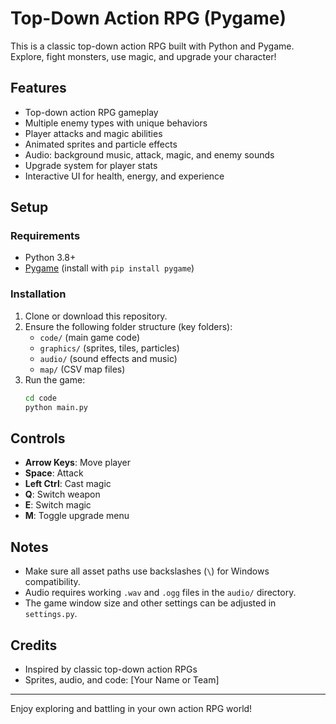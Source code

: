# Top-Down Action RPG (Pygame)

This is a classic top-down action RPG built with Python and Pygame. Explore, fight monsters, use magic, and upgrade your character!

## Features
- Top-down action RPG gameplay
- Multiple enemy types with unique behaviors
- Player attacks and magic abilities
- Animated sprites and particle effects
- Audio: background music, attack, magic, and enemy sounds
- Upgrade system for player stats
- Interactive UI for health, energy, and experience

## Setup

### Requirements
- Python 3.8+
- [Pygame](https://www.pygame.org/) (install with `pip install pygame`)

### Installation
1. Clone or download this repository.
2. Ensure the following folder structure (key folders):
    - `code/` (main game code)
    - `graphics/` (sprites, tiles, particles)
    - `audio/` (sound effects and music)
    - `map/` (CSV map files)
3. Run the game:
    ```bash
    cd code
    python main.py
    ```

## Controls
- **Arrow Keys**: Move player
- **Space**: Attack
- **Left Ctrl**: Cast magic
- **Q**: Switch weapon
- **E**: Switch magic
- **M**: Toggle upgrade menu

## Notes
- Make sure all asset paths use backslashes (`\`) for Windows compatibility.
- Audio requires working `.wav` and `.ogg` files in the `audio/` directory.
- The game window size and other settings can be adjusted in `settings.py`.

## Credits
- Inspired by classic top-down action RPGs
- Sprites, audio, and code: [Your Name or Team]

---
Enjoy exploring and battling in your own action RPG world! 
